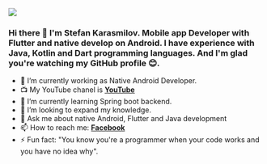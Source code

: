 ![](https://images4.alphacoders.com/587/thumb-1920-587777.png)

### Hi there 👋 I'm Stefan Karasmilov. Mobile app Developer with Flutter and native develop on Android. I have experience with Java, Kotlin and Dart programming languages. And I'm glad you're watching my GitHub profile :blush:. 


- 🔭 I’m currently working as Native Android Developer.
- :tv: My YouTube chanel is **[YouTube](https://www.youtube.com/channel/UCfUl0PLKTBq2sGIOG_x0SUw?view_as=subscriber)**
- 🌱 I’m currently learning Spring boot backend.
- 👯 I’m looking to expand my knowledge.
- 💬 Ask me about native Android, Flutter and Java development
- 📫 How to reach me: **[Facebook]( https://www.facebook.com/stefan.karasmilov/)**
- ⚡ Fun fact: "You know you're a programmer when your code works and you have no idea why". 
